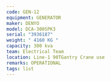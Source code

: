 ```yaml
---
code: GEN-12
equipment: GENERATOR
maker: DENYO
model: DCA-300SPK3
serial: "3936187"
weight: " 4160 KG "
capacity: 300 kva
team: Electrical Team
location: Line-1 90TGantry Crane use
remarks: OPERATIONAL
tags: list
---
```

